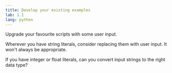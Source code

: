 ```yaml
---
title: Develop your existing examples
lab: 1.1
lang: python
---
```

Upgrade your favourite scripts with some user input. 

Wherever you have string literals, consider replacing them with user input.
It won't always be appropriate.

If you have integer or float literals, can you convert input strings to the right data type?
